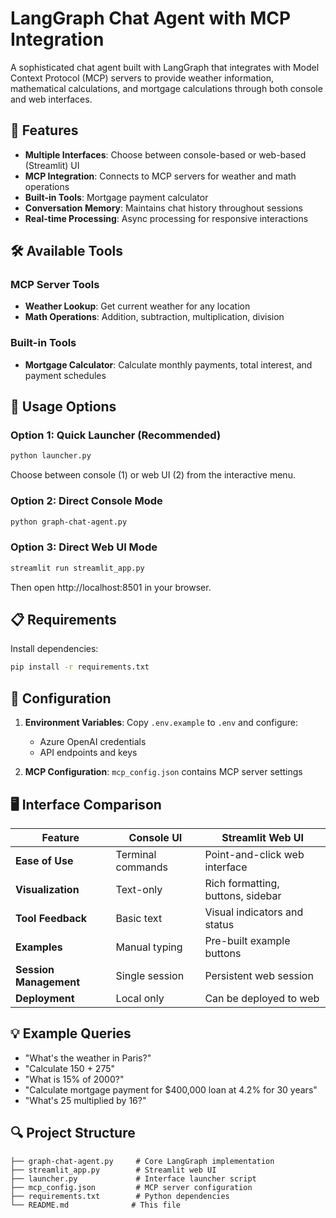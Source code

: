# LangGraph Chat Agent with MCP Integration

A sophisticated chat agent built with LangGraph that integrates with Model Context Protocol (MCP) servers to provide weather information, mathematical calculations, and mortgage calculations through both console and web interfaces.

## 🚀 Features

- **Multiple Interfaces**: Choose between console-based or web-based (Streamlit) UI
- **MCP Integration**: Connects to MCP servers for weather and math operations
- **Built-in Tools**: Mortgage payment calculator
- **Conversation Memory**: Maintains chat history throughout sessions
- **Real-time Processing**: Async processing for responsive interactions

## 🛠️ Available Tools

### MCP Server Tools
- **Weather Lookup**: Get current weather for any location
- **Math Operations**: Addition, subtraction, multiplication, division

### Built-in Tools  
- **Mortgage Calculator**: Calculate monthly payments, total interest, and payment schedules

## 🎯 Usage Options

### Option 1: Quick Launcher (Recommended)
```bash
python launcher.py
```
Choose between console (1) or web UI (2) from the interactive menu.

### Option 2: Direct Console Mode
```bash
python graph-chat-agent.py
```

### Option 3: Direct Web UI Mode  
```bash
streamlit run streamlit_app.py
```
Then open http://localhost:8501 in your browser.

## 📋 Requirements

Install dependencies:
```bash
pip install -r requirements.txt
```

## 🔧 Configuration

1. **Environment Variables**: Copy `.env.example` to `.env` and configure:
   - Azure OpenAI credentials
   - API endpoints and keys

2. **MCP Configuration**: `mcp_config.json` contains MCP server settings

## 🖥️ Interface Comparison

| Feature | Console UI | Streamlit Web UI |
|---------|------------|------------------|
| **Ease of Use** | Terminal commands | Point-and-click web interface |
| **Visualization** | Text-only | Rich formatting, buttons, sidebar |
| **Tool Feedback** | Basic text | Visual indicators and status |
| **Examples** | Manual typing | Pre-built example buttons |
| **Session Management** | Single session | Persistent web session |
| **Deployment** | Local only | Can be deployed to web |

## 💡 Example Queries

- "What's the weather in Paris?"
- "Calculate 150 + 275"  
- "What is 15% of 2000?"
- "Calculate mortgage payment for $400,000 loan at 4.2% for 30 years"
- "What's 25 multiplied by 16?"

## 🔍 Project Structure

```
├── graph-chat-agent.py     # Core LangGraph implementation  
├── streamlit_app.py        # Streamlit web UI
├── launcher.py             # Interface launcher script
├── mcp_config.json         # MCP server configuration
├── requirements.txt        # Python dependencies
└── README.md              # This file
```